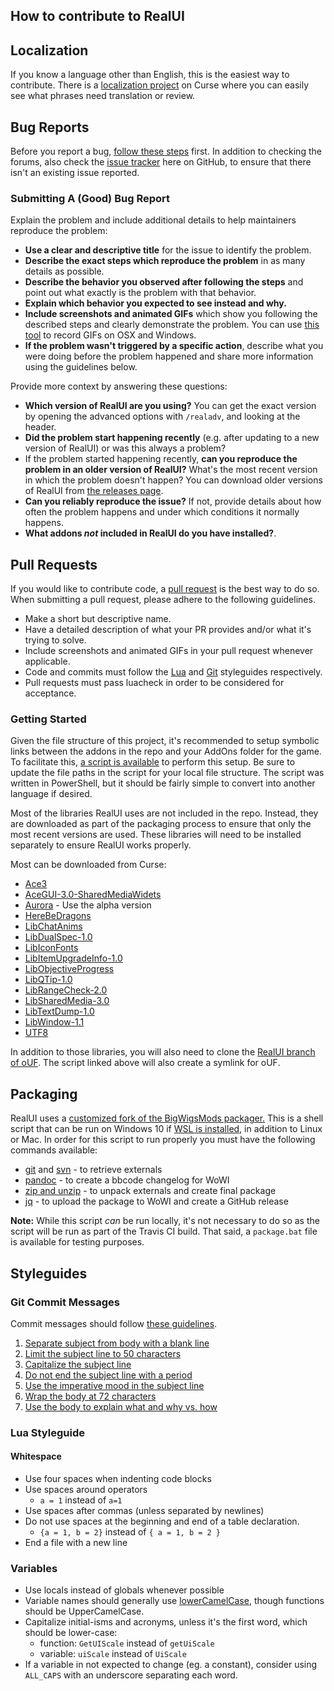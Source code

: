 How to contribute to RealUI
---------------------------

## Localization ##

If you know a language other than English, this is the easiest way to contribute. There is a [localization project](https://wow.curseforge.com/projects/realui-localization/localization) on Curse where you can easily see what phrases need translation or review.

## Bug Reports ##

Before you report a bug, [follow these steps](http://www.wowinterface.com/forums/showthread.php?t=500891) first. In addition to checking the forums, also check the [issue tracker](https://github.com/RealUI/RealUI/issues) here on GitHub, to ensure that there isn't an existing issue reported.

### Submitting A (Good) Bug Report ###
Explain the problem and include additional details to help maintainers reproduce the problem:

* **Use a clear and descriptive title** for the issue to identify the problem.
* **Describe the exact steps which reproduce the problem** in as many details as possible.
* **Describe the behavior you observed after following the steps** and point out what exactly is the problem with that behavior.
* **Explain which behavior you expected to see instead and why.**
* **Include screenshots and animated GIFs** which show you following the described steps and clearly demonstrate the problem. You can use [this tool](http://www.cockos.com/licecap/) to record GIFs on OSX and Windows.
* **If the problem wasn't triggered by a specific action**, describe what you were doing before the problem happened and share more information using the guidelines below.

Provide more context by answering these questions:

* **Which version of RealUI are you using?** You can get the exact version by opening the advanced options with `/realadv`, and looking at the header.
* **Did the problem start happening recently** (e.g. after updating to a new version of RealUI) or was this always a problem?
* If the problem started happening recently, **can you reproduce the problem in an older version of RealUI?** What's the most recent version in which the problem doesn't happen? You can download older versions of RealUI from [the releases page](https://github.com/RealUI/RealUI/releases).
* **Can you reliably reproduce the issue?** If not, provide details about how often the problem happens and under which conditions it normally happens.
* **What addons _not_ included in RealUI do you have installed?**.


## Pull Requests ##

If you would like to contribute code, a [pull request](https://help.github.com/articles/about-pull-requests/) is the best way to do so. When submitting a pull request, please adhere to the following guidelines.

  * Make a short but descriptive name.
  * Have a detailed description of what your PR provides and/or what it's trying to solve.
  * Include screenshots and animated GIFs in your pull request whenever applicable.
  * Code and commits must follow the [Lua](#lua-styleguide) and [Git](#git-commit-messages) styleguides respectively.
  * Pull requests must pass luacheck in order to be considered for acceptance.

### Getting Started ###

Given the file structure of this project, it's recommended to setup symbolic links between the addons in the repo and your AddOns folder for the game. To facilitate this, [a script is available](https://gist.github.com/Gethe/aa3325ed88b2a92d23ec276c7383e034) to perform this setup. Be sure to update the file paths in the script for your local file structure. The script was written in PowerShell, but it should be fairly simple to convert into another language if desired.

Most of the libraries RealUI uses are not included in the repo. Instead, they are downloaded as part of the packaging process to ensure that only the most recent versions are used. These libraries will need to be installed separately to ensure RealUI works properly.

Most can be downloaded from Curse:
  * [Ace3](https://www.curseforge.com/wow/addons/ace3)
  * [AceGUI-3.0-SharedMediaWidets](https://www.curseforge.com/wow/addons/ace-gui-3-0-shared-media-widgets)
  * [Aurora](https://www.curseforge.com/wow/addons/aurora) - Use the alpha version
  * [HereBeDragons](https://www.curseforge.com/wow/addons/herebedragons)
  * [LibChatAnims](https://www.curseforge.com/wow/addons/libchatanims)
  * [LibDualSpec-1.0](https://www.curseforge.com/wow/addons/libdualspec-1-0)
  * [LibIconFonts](https://www.curseforge.com/wow/addons/libiconfonts)
  * [LibItemUpgradeInfo-1.0](https://www.curseforge.com/wow/addons/libitemupgradeinfo-1-0)
  * [LibObjectiveProgress](https://www.curseforge.com/wow/addons/libobjectiveprogress-1-0)
  * [LibQTip-1.0](https://www.curseforge.com/wow/addons/libqtip-1-0)
  * [LibRangeCheck-2.0](https://www.curseforge.com/wow/addons/librangecheck-2-0)
  * [LibSharedMedia-3.0](https://www.curseforge.com/wow/addons/libsharedmedia-3-0)
  * [LibTextDump-1.0](https://www.curseforge.com/wow/addons/libtextdump-1-0)
  * [LibWindow-1.1](https://www.curseforge.com/wow/addons/libwindow-1-1)
  * [UTF8](https://www.curseforge.com/wow/addons/utf8)


In addition to those libraries, you will also need to clone the [RealUI branch of oUF](https://github.com/Gethe/oUF/tree/RealUI). The script linked above will also create a symlink for oUF.

## Packaging ##

RealUI uses a [customized fork of the BigWigsMods packager.](https://github.com/RealUI/packager/tree/RealUI_edits) This is a shell script that can be run on Windows 10 if [WSL is installed](https://msdn.microsoft.com/en-us/commandline/wsl/install_guide), in addition to Linux or Mac. In order for this script to run properly you must have the following commands available:

  * [git](http://packages.ubuntu.com/xenial/git) and [svn](http://packages.ubuntu.com/xenial/subversion) - to retrieve externals
  * [pandoc](http://packages.ubuntu.com/xenial/pandoc) - to create a bbcode changelog for WoWI
  * [zip and unzip](http://packages.ubuntu.com/xenial/zip) - to unpack externals and create final package
  * [jq](http://packages.ubuntu.com/xenial/jq) - to upload the package to WoWI and create a GitHub release

**Note:** While this script *can* be run locally, it's not necessary to do so as the script will be run as part of the Travis CI build. That said, a `package.bat` file is available for testing purposes.


## Styleguides ##

### Git Commit Messages ###

Commit messages should follow [these guidelines](http://chris.beams.io/posts/git-commit/).

1. [Separate subject from body with a blank line](http://chris.beams.io/posts/git-commit/#separate)
2. [Limit the subject line to 50 characters](http://chris.beams.io/posts/git-commit/#limit-50)
3. [Capitalize the subject line](http://chris.beams.io/posts/git-commit/#capitalize)
4. [Do not end the subject line with a period](http://chris.beams.io/posts/git-commit/#end)
5. [Use the imperative mood in the subject line](http://chris.beams.io/posts/git-commit/#imperative)
6. [Wrap the body at 72 characters](http://chris.beams.io/posts/git-commit/#wrap-72)
7. [Use the body to explain what and why vs. how](http://chris.beams.io/posts/git-commit/#why-not-how)

### Lua Styleguide ###

#### Whitespace ###

* Use four spaces when indenting code blocks
* Use spaces around operators
    * `a = 1` instead of `a=1`
* Use spaces after commas (unless separated by newlines)
* Do not use spaces at the beginning and end of a table declaration.
    * `{a = 1, b = 2}` instead of `{ a = 1, b = 2 }`
* End a file with a new line

### Variables ###

* Use locals instead of globals whenever possible
* Variable names should generally use [lowerCamelCase](https://en.wikipedia.org/wiki/CamelCase), though functions should be UpperCamelCase.
* Capitalize initial-isms and acronyms, unless it's the first word, which should be lower-case:
    * function: `GetUIScale` instead of `getUiScale`
    * variable: `uiScale` instead of `UiScale`
* If a variable in not expected to change (eg. a constant), consider using `ALL_CAPS` with an underscore separating each word.
